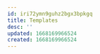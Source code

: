 ```yaml
---
id: iri72ymn9guhz2bgx3bpkgq
title: Templates
desc: ''
updated: 1668169966524
created: 1668169966524
---
```

